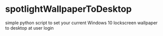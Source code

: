 # spotlightWallpaperToDesktop
simple python script to set your current Windows 10 lockscreen wallpaper to desktop at user login

